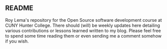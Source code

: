 
## README

Roy Lema's repository for the Open Source software development course at CUNY Hunter College.
There should (will) be weekly updates here detailing various contributions or lessons learned written to my blog.
Please feel free to spend some time reading them or even sending me a comment somehow if you wish.
